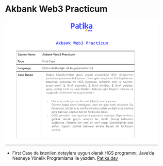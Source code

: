 # Akbank Web3 Practicum

![Ekran görüntüsü 2022-09-09 011848.png](Fotograf/Ekran_grnts_2022-09-09_011848.png)

- First Case de istenilen detaylara uygun olarak HGS programını, Java’da Nesneye Yönelik Programlama ile yazdım.
[Patika.dev](https://www.patika.dev)
